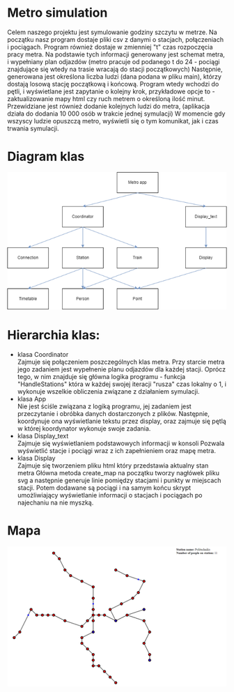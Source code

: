 # Metro simulation
Celem naszego projektu jest symulowanie godziny szczytu w metrze.
Na początku nasz program dostaje pliki csv z danymi o stacjach, połączeniach i pociągach.
Program również dostaje w zmienniej "t" czas rozpoczęcia pracy metra.
Na podstawie tych informacji generowany jest schemat metra, i wypełniany plan odjazdów
(metro pracuje od podanego t do 24 - pociągi znajdujące się wtedy na trasie wracają do stacji początkowych)
Następnie, generowana jest określona liczba ludzi (dana podana w pliku main), którzy dostają losową stację początkową i końcową.
Program wtedy wchodzi do pętli, i wyświetlane jest zapytanie o kolejny krok, przykładowe opcje to - zaktualizowanie mapy html czy ruch metrem o określoną ilość minut.
Przewidziane jest również dodanie kolejnych ludzi do metra, (aplikacja działa do dodania 10 000 osób w trakcie jednej symulacji)
W momencie gdy wszyscy ludzie opuszczą metro, wyświetli się o tym komunikat, jak i czas trwania symulacji.


# Diagram klas
![diagram](diagram.png)


# Hierarchia klas:

- klasa Coordinator\
Zajmuje się połączeniem poszczególnych klas metra.
Przy starcie metra jego zadaniem jest wypełnenie planu odjazdów dla każdej stacji.
Oprócz tego, w nim znajduje się główna logika programu - funkcja "HandleStations" która w każdej swojej iteracji
"rusza" czas lokalny o 1, i wykonuje wszelkie obliczenia związane z działaniem symulacji.
- klasa App\
Nie jest ściśle związana z logiką programu, jej zadaniem jest przeczytanie i obróbka danych dostarczonych z plików.
Następnie, koordynuje ona wyświetlanie tekstu przez display, oraz zajmuje się pętlą w której koordynator wykonuje swoje zadania.
- klasa Display_text\
Zajmuje się wyświetlaniem podstawowych informacji w konsoli
Pozwala wyświetlić stacje i pociągi wraz z ich zapełnieniem oraz mapę metra.
- klasa Display\
Zajmuje się tworzeniem pliku html który przedstawia aktualny stan metra
Główna metoda create_map na początku tworzy nagłówek pliku svg a następnie generuje linie pomiędzy stacjami i punkty w miejscach stacji.
Potem dodawane są pociągi i na samym końcu skrypt umożliwiający wyświetlanie informacji o stacjach i pociągach po najechaniu na nie myszką.

# Mapa
![mapa](mapa.png)